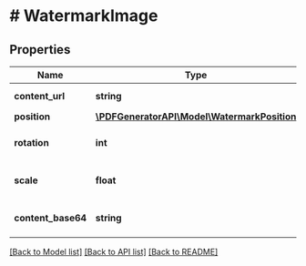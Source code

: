 # # WatermarkImage

## Properties

Name | Type | Description | Notes
------------ | ------------- | ------------- | -------------
**content_url** | **string** | URL to an image |
**position** | [**\PDFGeneratorAPI\Model\WatermarkPosition**](WatermarkPosition.md) |  | [optional]
**rotation** | **int** | Watermark rotation | [optional] [default to 0]
**scale** | **float** | Watermark image scale | [optional] [default to 1]
**content_base64** | **string** | Base64 image string |

[[Back to Model list]](../../README.md#models) [[Back to API list]](../../README.md#endpoints) [[Back to README]](../../README.md)
